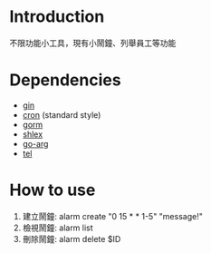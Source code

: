 # Introduction
不限功能小工具，現有小鬧鐘、列舉員工等功能

# Dependencies
- [gin](https://pkg.go.dev/github.com/gin-gonic/gin)
- [cron](https://pkg.go.dev/github.com/robfig/cron/v3) (standard style)
- [gorm](https://pkg.go.dev/gorm.io/gorm)
- [shlex](https://pkg.go.dev/github.com/google/shlex)
- [go-arg](https://pkg.go.dev/github.com/alexflint/go-arg)
- [tel](https://git.synology.inc/tingyuh/tel)

# How to use
1. 建立鬧鐘: alarm create "0 15 * * 1-5" "message!"
2. 檢視鬧鐘: alarm list
3. 刪除鬧鐘: alarm delete $ID
